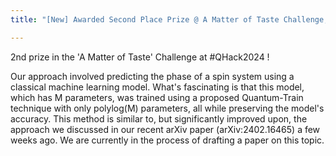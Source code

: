 ```yaml
---
title: "[New] Awarded Second Place Prize @ A Matter of Taste Challenge, QHack 2024 Open Hackathon (2024)"

---
```

2nd prize in the 'A Matter of Taste' Challenge at #QHack2024 !

Our approach involved predicting the phase of a spin system using a classical machine learning model. What's fascinating is that this model, which has M parameters, was trained using a proposed Quantum-Train technique with only polylog(M) parameters, all while preserving the model's accuracy.
This method is similar to, but significantly improved upon, the approach we discussed in our recent arXiv paper (arXiv:2402.16465) a few weeks ago. We are currently in the process of drafting a paper on this topic.
